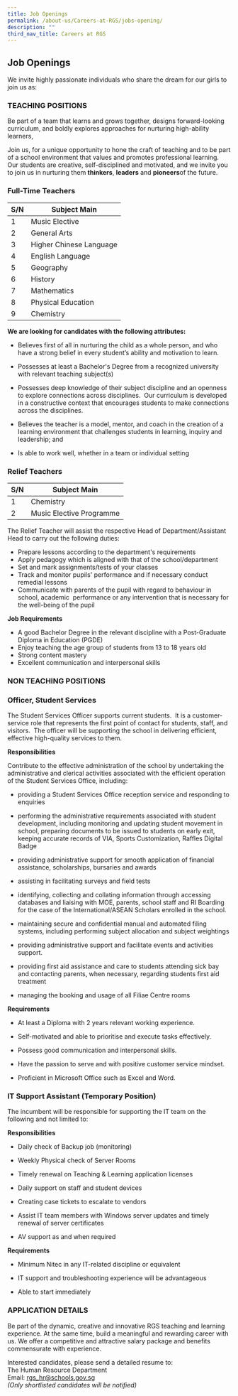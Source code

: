 ```yaml
---
title: Job Openings
permalink: /about-us/Careers-at-RGS/jobs-opening/
description: ""
third_nav_title: Careers at RGS
---
```

## Job Openings

We invite highly passionate individuals who share the dream for our girls to join us as:

### TEACHING POSITIONS

Be part of a team that learns and grows together, designs forward-looking curriculum, and boldly explores approaches for nurturing high-ability learners,  
  
Join us, for a unique opportunity to hone the craft of teaching and to be part of a school environment that values and promotes professional learning. Our students are creative, self-disciplined and motivated, and we invite you to join us in nurturing them **thinkers**, **leaders** and **pioneers**of the future.

### **Full-Time Teachers**

| S/N | Subject Main| 
| -------- | -------- | 
| 1   | Music Elective     | 
| 2   | General Arts     | 
| 3   | Higher Chinese Language    | 
| 4  | English Language     | 
| 5   | Geography     | 
| 6   | History     | 
| 7   | Mathematics     | 
| 8   | Physical Education     | 
| 9   | Chemistry    | 


**We are looking for candidates with the following attributes:**

* Believes first of all in nurturing the child as a whole person, and who have a strong belief in every student’s ability and motivation to learn.

* Possesses at least a Bachelor's Degree from a recognized university with relevant teaching subject(s)

* Possesses deep knowledge of their subject discipline and an openness to explore connections across disciplines.&nbsp; Our curriculum is developed in a constructive context that encourages students to make connections across the disciplines.

* Believes the teacher is a model, mentor, and coach in the creation of a learning environment that challenges students in learning, inquiry and leadership; and

* Is able to work well, whether in a team or individual setting


### **Relief Teachers**

| S/N | Subject Main| 
| -------- | -------- | 
| 1   | Chemistry     | 
| 2   | Music Elective Programme    | 

The Relief Teacher will assist the respective Head of Department/Assistant Head to carry out the following duties:  

*   Prepare lessons according to the department's requirements
*   Apply pedagogy which is aligned with that of the school/department
*   Set and mark assignments/tests of your classes
*   Track and monitor pupils' performance and if necessary conduct remedial lessons&nbsp;
*   Communicate with parents of the pupil with regard to behaviour in school, academic&nbsp; performance or any intervention that is necessary for the well-being of the pupil

**Job Requirements**

*   A good Bachelor Degree in the relevant discipline with a Post-Graduate Diploma in Education (PGDE)
*   Enjoy teaching the age group of students from 13 to 18 years old
*   Strong content mastery
*   Excellent communication and interpersonal skills



### NON TEACHING POSITIONS 

### **Officer, Student Services**

The Student Services Officer supports current students.&nbsp; It is a customer-service role that represents the first point of contact for students, staff, and visitors.&nbsp; The officer will be supporting the school in delivering efficient, effective high-quality services to them.

**Responsibilities**

Contribute to the effective administration of the school by undertaking the administrative and clerical activities associated with the efficient operation of the Student Services Office, including:

* providing a Student Services Office reception service and responding to enquiries

* performing the administrative requirements associated with student development, including monitoring and updating student movement in school, preparing documents to be issued to students on early exit, keeping accurate records of VIA, Sports Customization, Raffles Digital Badge

* providing administrative support for smooth application of financial assistance, scholarships, bursaries and awards

* assisting in facilitating surveys and field tests

* identifying, collecting and collating information through accessing databases and liaising with MOE, parents, school staff and RI Boarding for the case of the International/ASEAN Scholars enrolled in the school.

* maintaining secure and confidential manual and automated filing systems, including performing subject allocation and subject weightings

* providing administrative support and facilitate events and activities support.

* providing first aid assistance and care to students attending sick bay and contacting parents, when necessary, regarding students first aid treatment

* managing the booking and usage of all Filiae Centre rooms

**Requirements**

* At least a Diploma with 2 years relevant working experience.

* Self-motivated and able to prioritise and execute tasks effectively.

* Possess good communication and interpersonal skills.

* Have the passion to serve and with positive customer service mindset.

* Proficient in Microsoft Office such as Excel and Word.

### **IT Support Assistant (Temporary Position)**

The incumbent will be responsible for supporting the IT team on the following and not limited to:

**Responsibilities**

* Daily check of Backup job (monitoring)

* Weekly Physical check of Server Rooms

* Timely renewal on Teaching &amp; Learning application licenses

* Daily support on staff and student devices

* Creating case tickets to escalate to vendors

* Assist IT team members with Windows server updates and timely renewal of server certificates

* AV support as and when required


**Requirements**

* Minimum Nitec in any IT-related discipline or equivalent

* IT support and troubleshooting experience will be advantageous

* Able to start immediately

### APPLICATION DETAILS

Be part of the dynamic, creative and innovative RGS teaching and learning experience. At the same time, build a meaningful and rewarding career with us. We offer a competitive and attractive salary package and benefits commensurate with experience.

Interested candidates, please send a detailed resume to: <br>
The Human Resource Department <br>
Email:&nbsp;[rgs\_hr@schools.gov.sg](mailto:rgs_hr@schools.gov.sg) <br>
_(Only shortlisted candidates will be notified)_